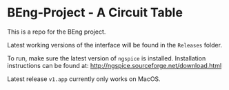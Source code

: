 # BEng-Project - A Circuit Table
This is a repo for the BEng project. 

Latest working versions of the interface will be found in the `Releases` folder.

To run, make sure the latest version of `ngspice` is installed. Installation instructions can be found at: http://ngspice.sourceforge.net/download.html

Latest release `v1.app` currently only works on MacOS.
